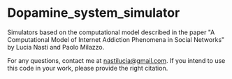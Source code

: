 # Dopamine_system_simulator
Simulators based on the computational model described in the paper "A Computational Model of Internet Addiction Phenomena in Social Networks" by Lucia Nasti and Paolo Milazzo.

For any questions, contact me at nastilucia@gmail.com. If you intend to use this code in your work, please provide the right citation.

